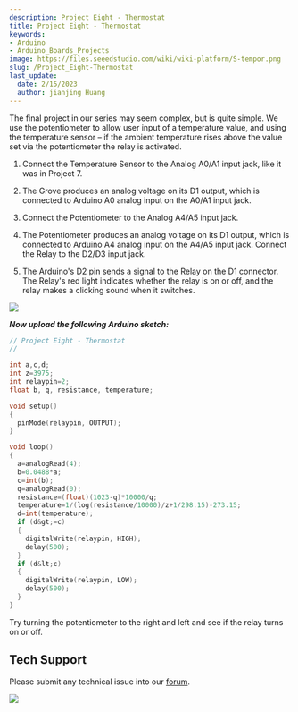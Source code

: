 ```yaml
---
description: Project Eight - Thermostat
title: Project Eight - Thermostat
keywords:
- Arduino
- Arduino_Boards_Projects
image: https://files.seeedstudio.com/wiki/wiki-platform/S-tempor.png
slug: /Project_Eight-Thermostat
last_update:
  date: 2/15/2023
  author: jianjing Huang
---
```


<!-- ---
name: Project Eight - Thermostat
category: Tutorial
oldwikiname:  Project Eight - Thermostat
prodimagename:  
surveyurl: https://www.research.net/r/Project_Eight-Thermostat
--- -->

The final project in our series may seem complex, but is quite simple. We use the potentiometer to allow user input of a temperature value, and using the temperature sensor – if the ambient temperature rises above the value set via the potentiometer the relay is activated.

1. Connect the Temperature Sensor to the Analog A0/A1 input jack, like it was in Project 7.
2. The Grove produces an analog voltage on its D1 output, which is connected to Arduino A0 analog input on the A0/A1 input jack.

3. Connect the Potentiometer to the Analog A4/A5 input jack.

4. The Potentiometer produces an analog voltage on its D1 output, which is connected to Arduino A4 analog input on the A4/A5 input jack.
 Connect the Relay to the D2/D3 input jack.

5. The Arduino's D2 pin sends a signal to the Relay on the D1 connector. The Relay's red light indicates whether the relay is on or off, and the relay makes a clicking sound when it switches.

 ![](https://files.seeedstudio.com/wiki/Project_Eight-Thermostat/img/Conn-eight.jpg)

 _**Now upload the following Arduino sketch:**_

```c++
// Project Eight - Thermostat
//

int a,c,d;
int z=3975;
int relaypin=2;
float b, q, resistance, temperature;

void setup()
{
  pinMode(relaypin, OUTPUT);
}

void loop()
{
  a=analogRead(4);
  b=0.0488*a;
  c=int(b);
  q=analogRead(0);
  resistance=(float)(1023-q)*10000/q;
  temperature=1/(log(resistance/10000)/z+1/298.15)-273.15;
  d=int(temperature);
  if (d&gt;=c)
  {
    digitalWrite(relaypin, HIGH);
    delay(500);
  }
  if (d&lt;c)
  {
    digitalWrite(relaypin, LOW);
    delay(500);
  }
}
```

Try turning the potentiometer to the right and left and see if the relay turns on or off.

## Tech Support

Please submit any technical issue into our [forum](https://forum.seeedstudio.com/). <br />
<p style={{textAlign: 'center'}}><a href="https://www.seeedstudio.com/act-4.html?utm_source=wiki&utm_medium=wikibanner&utm_campaign=newproducts" target="_blank"><img src="https://files.seeedstudio.com/wiki/Wiki_Banner/new_product.jpg" /></a></p>
